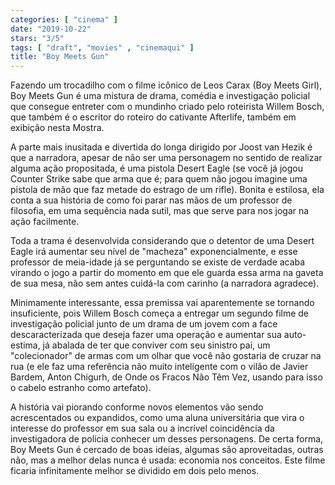 ```yaml
---
categories: [ "cinema" ]
date: "2019-10-22"
stars: "3/5"
tags: [ "draft", "movies" , "cinemaqui" ]
title: "Boy Meets Gun"
---
```

Fazendo um trocadilho com o filme icônico de Leos Carax (Boy Meets Girl),
Boy Meets Gun é uma mistura de drama, comédia e investigação policial
que consegue entreter com o mundinho criado pelo roteirista Willem Bosch,
que também é o escritor do roteiro do cativante Afterlife, também em
exibição nesta Mostra.

A parte mais inusitada e divertida do longa dirigido por Joost van
Hezik é que a narradora, apesar de não ser uma personagem no sentido
de realizar alguma ação propositada, é uma pistola Desert Eagle
(se você já jogou Counter Strike sabe que arma que é; para quem
não jogou imagine uma pistola de mão que faz metade do estrago de um
rifle). Bonita e estilosa, ela conta a sua história de como foi parar
nas mãos de um professor de filosofia, em uma sequência nada sutil,
mas que serve para nos jogar na ação facilmente.

Toda a trama é desenvolvida considerando que o detentor de uma Desert
Eagle irá aumentar seu nível de "macheza" exponencialmente, e esse
professor de meia-idade já se perguntando se existe de verdade acaba
virando o jogo a partir do momento em que ele guarda essa arma na gaveta
de sua mesa, não sem antes cuidá-la com carinho (a narradora agradece).

Minimamente interessante, essa premissa vai aparentemente se tornando
insuficiente, pois Willem Bosch começa a entregar um segundo filme
de investigação policial junto de um drama de um jovem com a face
descaracterizada que deseja fazer uma operação e aumentar sua
auto-estima, já abalada de ter que conviver com seu sinistro pai, um
"colecionador" de armas com um olhar que você não gostaria de cruzar
na rua (e ele faz uma referência não muito inteligente com o vilão
de Javier Bardem, Anton Chigurh, de Onde os Fracos Não Têm Vez, usando
para isso o cabelo estranho como artefato).

A história vai piorando conforme novos elementos vão sendo acrescentados
ou expandidos, como uma aluna universitária que vira o interesse do
professor em sua sala ou a incrível coincidência da investigadora
de polícia conhecer um desses personagens. De certa forma, Boy Meets
Gun é cercado de boas ideias, algumas são aproveitadas, outras não,
mas a melhor delas nunca é usada: economia nos conceitos. Este filme
ficaria infinitamente melhor se dividido em dois pelo menos.
